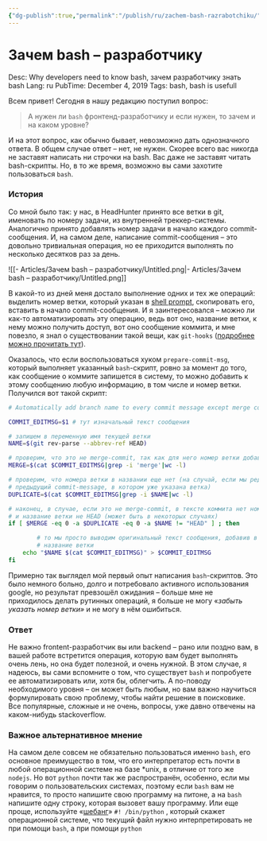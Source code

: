 ```yaml
---
{"dg-publish":true,"permalink":"/publish/ru/zachem-bash-razrabotchiku/","tags":["note/article, on/bash"]}
---
```


# Зачем bash – разработчику

Desc: Why developers need to know bash, зачем разработчику знать bash
Lang: ru
PubTime: December 4, 2019
Tags: bash, bash is usefull

Всем привет!
Сегодня в нашу редакцию поступил вопрос: 

> А нужен ли `bash` фронтенд-разработчику и если нужен, то зачем и на каком уровне?
> 

И на этот вопрос, как обычно бывает, невозможно дать однозначного ответа. В общем случае ответ – нет, не нужен. Скорее всего вас никогда не заставят написать ни строчки на bash. Вас даже не заставят читать bash-скрипты.
Но, в то же время, возможно вы сами захотите пользоваться `bash`. 

### История

Со мной было так: у нас, в HeadHunter принято все ветки в git, именовать по номеру задачи, из внутренней треккер-системы. Аналогично принято добавлять номер задачи в начало каждого commit-сообщения. И, на самом деле, написание  commit-сообщения – это довольно тривиальная операция, но ее приходится выполнять по несколько десятков раз за день.

![[- Articles/Зачем bash – разработчику/Untitled.png\|- Articles/Зачем bash – разработчику/Untitled.png]]

В какой-то из дней меня достало выполнение одних и тех же операций:
выделить номер ветки, который указан в [shell prompt](https://www.ostechnix.com/hide-modify-usernamelocalhost-part-terminal/), скопировать его, вставить в начало commit-сообщения.
И я заинтересовался – можно ли как-то автоматизировать эту операцию, ведь вот оно, название ветки, к нему можно получить доступ, вот оно сообщение коммита, и мне повезло, я знал о существовании такой вещи, как `git-hooks` ([подробнее можно прочитать тут](https://git-scm.com/book/ru/v1/%D0%9D%D0%B0%D1%81%D1%82%D1%80%D0%BE%D0%B9%D0%BA%D0%B0-Git-%D0%9F%D0%B5%D1%80%D0%B5%D1%85%D0%B2%D0%B0%D1%82%D1%87%D0%B8%D0%BA%D0%B8-%D0%B2-Git)).

Оказалось, что если воспользоваться хуком `prepare-commit-msg`, который выполняет указанный `bash`-скрипт, ровно за момент до того, как сообщение о коммите запишется в систему, то можно добавить к этому сообщению любую информацию, в том числе и номер ветки. 
Получился вот такой скрипт:

```bash
# Automatically add branch name to every commit message except merge commit.

COMMIT_EDITMSG=$1 # тут изначальный текст сообщения

# запишем в переменную имя текущей ветки
NAME=$(git rev-parse --abbrev-ref HEAD)

# проверим, что это не merge-commit, так как для него номер ветки добавлять не нужно
MERGE=$(cat $COMMIT_EDITMSG|grep -i 'merge'|wc -l) 

# проверим, что номера ветки в названии еще нет (на случай, если мы редактируем
# предыдущий commit-message, в котором уже указана ветка)
DUPLICATE=$(cat $COMMIT_EDITMSG|grep -i $NAME|wc -l)

# наконец, в случае, если это не merge-commit, в тексте коммита нет номера ветки
# и название ветки не HEAD (может быть в некоторых случаях)
if [ $MERGE -eq 0 -a $DUPLICATE -eq 0 -a $NAME != "HEAD" ] ; then

		# то мы просто выводим оригинальный текст сообщения, добавив в начало,
		# название ветки
    echo "$NAME $(cat $COMMIT_EDITMSG)" > $COMMIT_EDITMSG
fi
```

Примерно так выглядел мой первый опыт написания `bash`-скриптов. Это было немного больно, долго и потребовало активного использования google, но результат превзошёл ожидания – больше мне не приходилось делать рутинных операций, я больше не могу «*забыть указать номер ветки»* и не могу в нём ошибиться.

### Ответ

Не важно frontent-разработчик вы или backend – рано или поздно вам, в вашей работе встретится операция, которую вам будет выполнять очень лень, но она будет полезной, и очень нужной. В этом случае, я надеюсь, вы сами вспомните о том, что существует `bash` и попробуете ее автоматизировать или, хотя бы, облегчить.
А по-поводу необходимого уровня – он может быть любым, но вам важно научиться формулировать свою проблему, чтобы найти решение в поисковике. Все популярные, сложные и не очень, вопросы, уже давно отвечены на каком-нибудь stackoverflow.

### Важное альтернативное мнение

На самом деле совсем не обязательно пользоваться именно `bash`, его основное преимущество в том, что его интерпретатор есть почти в любой операционной системе на базе  *unix, в отличие от того же `nodejs`.
Но вот `python` почти так же распространён, особенно, если мы говорим о пользовательских системах, поэтому если `bash` вам не нравится, то просто напишите свою программу на питоне, а на `bash` напишите одну строку, которая вызовет вашу программу. Или еще проще, используйте «[шебанг](https://ru.wikipedia.org/wiki/%D0%A8%D0%B5%D0%B1%D0%B0%D0%BD%D0%B3_(Unix))» `#! /bin/python` , который скажет операционной системе, что текущий файл нужно интерпретировать не при помощи `bash`, а при помощи `python`